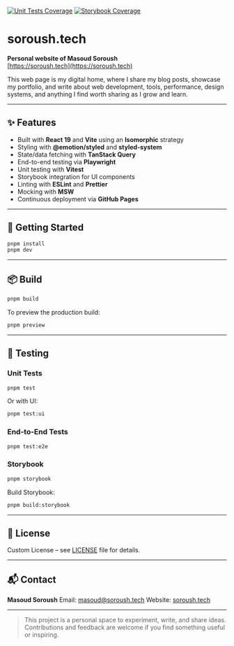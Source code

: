 [![Unit Tests Coverage](https://codecov.io/github/soroush-tech/soroush.tech/branch/main/graph/badge.svg?flag=unit&label=unit)](https://codecov.io/github/soroush-tech/soroush.tech?flag=unit)
[![Storybook Coverage](https://codecov.io/github/soroush-tech/soroush.tech/branch/main/graph/badge.svg?flag=storybook&label=mss)](https://codecov.io/github/soroush-tech/soroush.tech?flag=storybook)

# soroush.tech

**Personal website of Masoud Soroush**  
[https://soroush.tech](https://soroush.tech)

This web page is my digital home, where I share my blog posts, showcase my portfolio, and write about web development, tools, performance, design systems, and anything I find worth sharing as I grow and learn.

---

## ✨ Features

- Built with **React 19** and **Vite** using an **Isomorphic** strategy
- Styling with **@emotion/styled** and **styled-system**
- State/data fetching with **TanStack Query**
- End-to-end testing via **Playwright**
- Unit testing with **Vitest**
- Storybook integration for UI components
- Linting with **ESLint** and **Prettier**
- Mocking with **MSW**
- Continuous deployment via **GitHub Pages**

---

## 🚀 Getting Started

```bash
pnpm install
pnpm dev
```

---

## 📦 Build

```bash
pnpm build
```

To preview the production build:

```bash
pnpm preview
```

---

## 🧪 Testing

### Unit Tests

```bash
pnpm test
```

Or with UI:

```bash
pnpm test:ui
```

### End-to-End Tests

```bash
pnpm test:e2e
```

### Storybook

```bash
pnpm storybook
```

Build Storybook:

```bash
pnpm build:storybook
```

---

## 📄 License

Custom License – see [LICENSE](./LICENSE.md) file for details.

---

## 📬 Contact

**Masoud Soroush**
Email: [masoud@soroush.tech](mailto:masoud@soroush.tech)
Website: [soroush.tech](https://soroush.tech)

---

> This project is a personal space to experiment, write, and share ideas. Contributions and feedback are welcome if you find something useful or inspiring.
